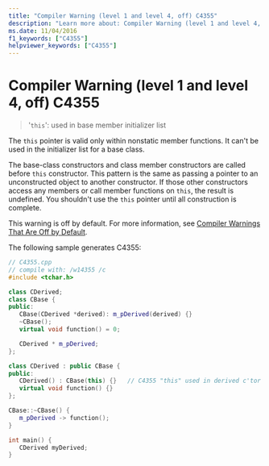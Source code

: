 ```yaml
---
title: "Compiler Warning (level 1 and level 4, off) C4355"
description: "Learn more about: Compiler Warning (level 1 and level 4, off) C4355"
ms.date: 11/04/2016
f1_keywords: ["C4355"]
helpviewer_keywords: ["C4355"]
---
```

# Compiler Warning (level 1 and level 4, off) C4355

> '`this`': used in base member initializer list

The `this` pointer is valid only within nonstatic member functions. It can't be used in the initializer list for a base class.

The base-class constructors and class member constructors are called before `this` constructor. This pattern is the same as passing a pointer to an unconstructed object to another constructor. If those other constructors access any members or call member functions on `this`, the result is undefined. You shouldn't use the `this` pointer until all construction is complete.

This warning is off by default. For more information, see [Compiler Warnings That Are Off by Default](../../preprocessor/compiler-warnings-that-are-off-by-default.md).

The following sample generates C4355:

```cpp
// C4355.cpp
// compile with: /w14355 /c
#include <tchar.h>

class CDerived;
class CBase {
public:
   CBase(CDerived *derived): m_pDerived(derived) {}
   ~CBase();
   virtual void function() = 0;

   CDerived * m_pDerived;
};

class CDerived : public CBase {
public:
   CDerived() : CBase(this) {}   // C4355 "this" used in derived c'tor
   virtual void function() {}
};

CBase::~CBase() {
   m_pDerived -> function();
}

int main() {
   CDerived myDerived;
}
```
